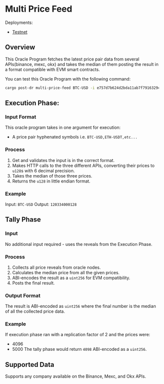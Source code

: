 # Multi Price Feed

Deployments:
- [Testnet](https://testnet.explorer.seda.xyz/oracle-programs/e757d7b624d2bda11ab7f7916329c4a2762c11dc484d2eb861356e5fe5376924)
<!-- - [Mainnet]() -->

## Overview

This Oracle Program fetches the latest price pair data from several APIs(binance, mexc, okx) and takes the median of them posting the result in a format compatible with EVM smart contracts.

You can test this Oracle Program with the following command:

```sh
cargo post-dr multi-price-feed BTC-USD -i e757d7b624d2bda11ab7f7916329c4a2762c11dc484d2eb861356e5fe5376924 -r 3
```

## Execution Phase:

### Input Format

This oracle program takes in one argument for execution:
- A price pair hyphenated symbols i.e. `BTC-USD,ETH-USDT,etc...`

### Process

1. Get and validates the input is in the correct format.
1. Makes HTTP calls to the three different APIs, converting their prices to `u128`s with 6 decimal precision.
1. Takes the median of those three prices.
1. Returns the `u128` in little endian format.

### Example

Input: `BTC-USD`
Output: `120334000128`

## Tally Phase

### Input

No additional input required - uses the reveals from the Execution Phase.

### Process

1. Collects all price reveals from oracle nodes.
1. Calculates the median price from all the given prices.
1. ABI-encodes the result as a `uint256` for EVM compatibility.
1. Posts the final result.

### Output Format

The result is ABI-encoded as `uint256` where the final number is the median of all the collected price data.

### Example

If execution phase ran with a replication factor of 2 and the prices were:

- 4096
- 5000
The tally phase would return `4098` ABI-encoded as a `uint256`.

## Supported Data

Supports any company available on the Binance, Mexc, and Okx APIs.

